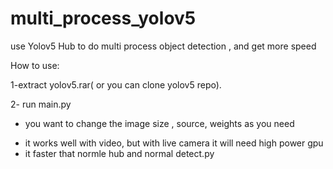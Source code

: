 # multi_process_yolov5
use Yolov5 Hub to do multi process  object detection , and get more speed 

How to use:

1-extract yolov5.rar( or you can clone yolov5 repo).

2- run main.py

*  you want to change the image size , source, weights as you need 
- it works well with video, but with live camera it will need high power gpu 
- it faster that normle hub and normal detect.py
